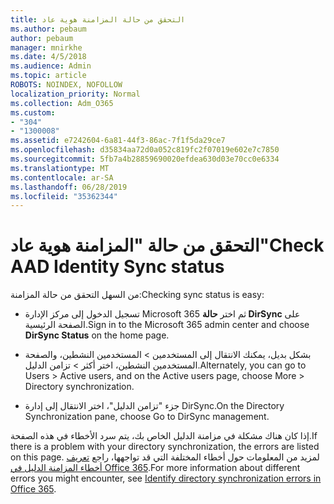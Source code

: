 ```yaml
---
title: التحقق من حالة المزامنة هوية عاد
ms.author: pebaum
author: pebaum
manager: mnirkhe
ms.date: 4/5/2018
ms.audience: Admin
ms.topic: article
ROBOTS: NOINDEX, NOFOLLOW
localization_priority: Normal
ms.collection: Adm_O365
ms.custom:
- "304"
- "1300008"
ms.assetid: e7242604-6a81-44f3-86ac-7f1f5da29ce7
ms.openlocfilehash: d35834aa72d0a052c819fc2f07019e602e7c7850
ms.sourcegitcommit: 5fb7a4b28859690020efdea630d03e70cc0e6334
ms.translationtype: MT
ms.contentlocale: ar-SA
ms.lasthandoff: 06/28/2019
ms.locfileid: "35362344"
---
```

# <a name="check-aad-identity-sync-status"></a><span data-ttu-id="e0d5a-102">التحقق من حالة "المزامنة هوية عاد"</span><span class="sxs-lookup"><span data-stu-id="e0d5a-102">Check AAD Identity Sync status</span></span>

<span data-ttu-id="e0d5a-103">من السهل التحقق من حالة المزامنة:</span><span class="sxs-lookup"><span data-stu-id="e0d5a-103">Checking sync status is easy:</span></span>
  
- <span data-ttu-id="e0d5a-104">تسجيل الدخول إلى مركز الإدارة Microsoft 365 ثم اختر **حالة DirSync** على الصفحة الرئيسية.</span><span class="sxs-lookup"><span data-stu-id="e0d5a-104">Sign in to the Microsoft 365 admin center and choose **DirSync Status** on the home page.</span></span>

- <span data-ttu-id="e0d5a-105">بشكل بديل، يمكنك الانتقال إلى المستخدمين \> المستخدمين النشطين، والصفحة المستخدمين النشطين، اختر أكثر \> تزامن الدليل.</span><span class="sxs-lookup"><span data-stu-id="e0d5a-105">Alternately, you can go to Users \> Active users, and on the Active users page, choose More \> Directory synchronization.</span></span>

- <span data-ttu-id="e0d5a-106">جزء "تزامن الدليل"، اختر الانتقال إلى إدارة DirSync.</span><span class="sxs-lookup"><span data-stu-id="e0d5a-106">On the Directory Synchronization pane, choose Go to DirSync management.</span></span>

<span data-ttu-id="e0d5a-107">إذا كان هناك مشكلة في مزامنة الدليل الخاص بك، يتم سرد الأخطاء في هذه الصفحة.</span><span class="sxs-lookup"><span data-stu-id="e0d5a-107">If there is a problem with your directory synchronization, the errors are listed on this page.</span></span> <span data-ttu-id="e0d5a-108">لمزيد من المعلومات حول أخطاء المختلفة التي قد تواجهها، راجع [تعريف أخطاء المزامنة الدليل في Office 365](https://support.office.com/article/b4fc07a5-97ea-4ca6-9692-108acab74067).</span><span class="sxs-lookup"><span data-stu-id="e0d5a-108">For more information about different errors you might encounter, see [Identify directory synchronization errors in Office 365](https://support.office.com/article/b4fc07a5-97ea-4ca6-9692-108acab74067).</span></span>
  